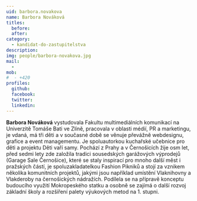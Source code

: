 ```yaml
---
uid: barbora.novakova
name: Barbora Nováková
titles:
  before: 
  after:
category:
  - kandidat-do-zastupitelstva
description: 
img: people/barbora-novakova.jpg
mail:
  - 
mob:
#  - +420
profiles:
  github:
  facebook: 
  twitter:
  linkedin: 
---
```


**Barbora Nováková** vystudovala Fakultu multimediálních komunikací na Univerzitě Tomáše Bati ve Zlíně, pracovala v oblasti médií, PR a marketingu, je vdaná, má tři děti a v současné době se věnuje převážně webdesignu, grafice a event managementu. Je spoluautorkou kuchařské učebnice pro děti a projektu Děti vaří samy.  Pochází z Prahy a v Černošicích žije osm let, před sedmi lety zde založila tradici sousedských garážových výprodejů (Garage Sale Černošice), které se staly inspirací pro mnoho další měst i pražských částí, je spoluzakladatelkou Fashion Pikniků a stojí za vznikem několika komunitních projektů, jakými jsou například umístění Vlaknihovny a Vlakderoby na černošických nádražích. Podílela se na přípravě konceptu budoucího využití Mokropeského statku a osobně se zajímá o další rozvoj základní školy a rozšíření palety výukových metod na 1. stupni.  

